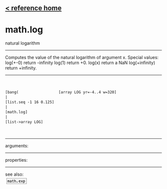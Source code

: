 [< reference home](index.html)
---

# math.log


natural logarithm

---

Computes the value of the natural logarithm of argument x.
Special values:
log(+-0) return -infinity
log(1) return +0.
log(x) return a NaN
log(+infinity) return +infinity.
<br>


---


```


[bang(                  [array LOG yr=-4..4 w=320]
|
[list.seq -1 16 0.125]
|
[math.log]
|
[list->array LOG]

            
```

---
arguments:


---
properties:


---
see also:<br>
[![math.exp](img/object_math.exp.png)](math.exp.html)
